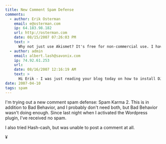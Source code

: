```yaml
---
title: New Comment Spam Defense
comments:
  - author: Erik Osterman
    email: e@osterman.com
    ip: 64.183.98.182
    url: http://osterman.com
    date: 08/15/2007 07:26:03 PM
    text: >
      Why not just use Akismet? It's free for non-commercial use. I have 100% success with it blocking SPAM, no false positives to speak of, and integrates right into Wordpress.
  - author: admin
    email: albert.lash@savonix.com
    ip: 74.92.61.253
    url:
    date: 08/16/2007 12:16:19 AM
    text: >
      Hi Erik - I was just reading your blog today on how to install DJabberd - thanks for the howto!<br/><br/>I don't think my blogs are non-commercial because I have adsense integrated into them. Anyway, Spam Karma 2 is working out great ever since I staggered the comment IDs:<br/><br/><a href="http://www.soggyblogger.com/blog/2007/06/spam-karma-2-database-problem.html" rel="nofollow">http://www.soggyblogger.com/blog/2007/06/20/spam-karma-2-database-problem/</a>
date: 2007-04-10
tags: spam
---
```

I'm trying out a new comment spam defense: Spam Karma 2. This is in addition to Bad Behavior, and I probably don't need both, but Bad Behavior wasn't doing enough. Since last night when I activated the Wordpress plugin, I've received no spam.

I also tried Hash-cash, but was unable to post a comment at all.

¥

